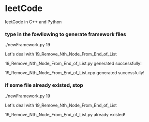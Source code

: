 # leetCode
leetCode in C++ and Python


### type in the fowllowing to generate framework files

./newFramework.py 19

Let's deal with 19_Remove_Nth_Node_From_End_of_List

19_Remove_Nth_Node_From_End_of_List.py generated successfully!

19_Remove_Nth_Node_From_End_of_List.cpp generated successfully!

### if some file already existed, stop

./newFramework.py 19

Let's deal with 19_Remove_Nth_Node_From_End_of_List

19_Remove_Nth_Node_From_End_of_List.py already existed!



